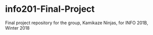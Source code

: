 # info201-Final-Project
Final project repository for the group, Kamikaze Ninjas, for INFO 201B, Winter 2018
